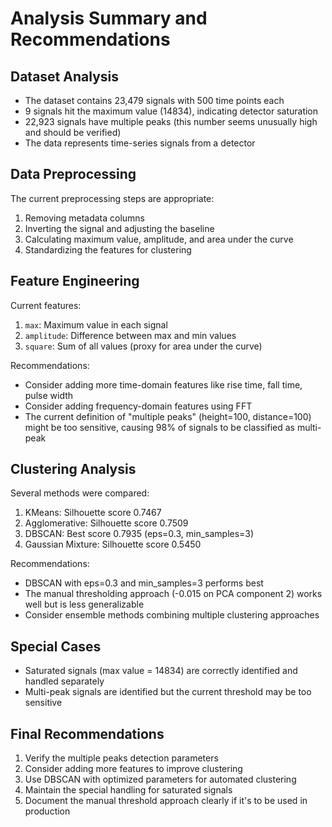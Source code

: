 # Analysis Summary and Recommendations

## Dataset Analysis
- The dataset contains 23,479 signals with 500 time points each
- 9 signals hit the maximum value (14834), indicating detector saturation
- 22,923 signals have multiple peaks (this number seems unusually high and should be verified)
- The data represents time-series signals from a detector

## Data Preprocessing
The current preprocessing steps are appropriate:
1. Removing metadata columns
2. Inverting the signal and adjusting the baseline
3. Calculating maximum value, amplitude, and area under the curve
4. Standardizing the features for clustering

## Feature Engineering
Current features:
1. `max`: Maximum value in each signal
2. `amplitude`: Difference between max and min values
3. `square`: Sum of all values (proxy for area under the curve)

Recommendations:
- Consider adding more time-domain features like rise time, fall time, pulse width
- Consider adding frequency-domain features using FFT
- The current definition of "multiple peaks" (height=100, distance=100) might be too sensitive, causing 98% of signals to be classified as multi-peak

## Clustering Analysis
Several methods were compared:
1. KMeans: Silhouette score 0.7467
2. Agglomerative: Silhouette score 0.7509
3. DBSCAN: Best score 0.7935 (eps=0.3, min_samples=3)
4. Gaussian Mixture: Silhouette score 0.5450

Recommendations:
- DBSCAN with eps=0.3 and min_samples=3 performs best
- The manual thresholding approach (-0.015 on PCA component 2) works well but is less generalizable
- Consider ensemble methods combining multiple clustering approaches

## Special Cases
- Saturated signals (max value = 14834) are correctly identified and handled separately
- Multi-peak signals are identified but the current threshold may be too sensitive

## Final Recommendations
1. Verify the multiple peaks detection parameters
2. Consider adding more features to improve clustering
3. Use DBSCAN with optimized parameters for automated clustering
4. Maintain the special handling for saturated signals
5. Document the manual threshold approach clearly if it's to be used in production